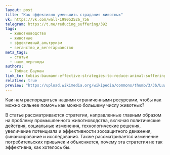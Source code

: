 ```yaml
---
layout: post
title: "Как эффективно уменьшить страдания животных"
vk: https://vk.com/wall-199052526_756
telegram: https://t.me/reducing_suffering/392
tags:
  - животноводство
  - животные
  - эффективный_альтруизм
  - веганство_и_вегетарианство
meta_tags:
  - статьи
  - наши_переводы
authors:
  - Тобиас Бауман
link_to: tobias-baumann-effective-strategies-to-reduce-animal-suffering.html
relative: true
preview: "https://upload.wikimedia.org/wikipedia/commons/thumb/3/3b/Luwak_%28civet_cat%29_in_cage.jpg/960px-Luwak_%28civet_cat%29_in_cage.jpg"
---
```

Как нам распорядиться нашими ограниченными ресурсами, чтобы как можно сильнее помочь как можно большему числу животных?

В статье рассматриваются стратегии, направленные главным образом на проблему промышленного животноводства, включая политические действия, социальные изменения, технологические решения, увеличение потенциала и эффективности зоозащитного движения, финансирование и исследования. Также рассматривается изменение потребительских привычек и объясняется, почему эта стратегия не так эффективна, как хотелось бы.
